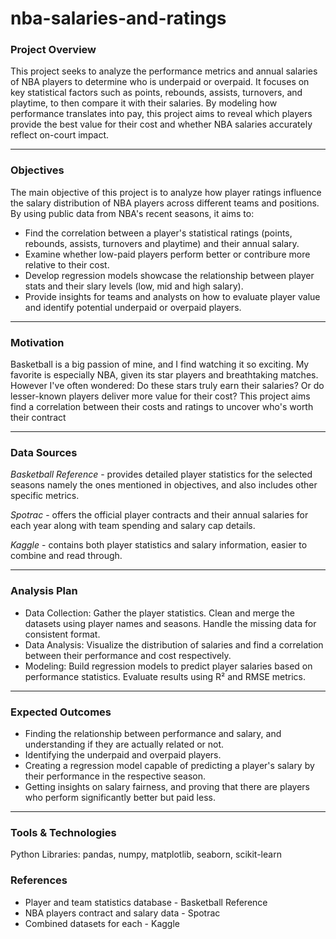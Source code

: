 # nba-salaries-and-ratings

### Project Overview

This project seeks to analyze the performance metrics and annual salaries of NBA players to determine who is underpaid or overpaid. It focuses on key statistical factors such as points, rebounds, assists, turnovers, and playtime, to then compare it with their salaries. By modeling how performance translates into pay, this project aims to reveal which players provide the best value for their cost and whether NBA salaries accurately reflect on-court impact.

---

### Objectives

The main objective of this project is to analyze how player ratings influence the salary distribution of NBA players across different teams and positions. By using public data from NBA's recent seasons, it aims to:

- Find the correlation between a player's statistical ratings (points, rebounds, assists, turnovers and playtime) and their annual salary.
- Examine whether low-paid players perform better or contribure more relative to their cost.
- Develop regression models showcase the relationship between player stats and their slary levels (low, mid and high salary).
- Provide insights for teams and analysts on how to evaluate player value and identify potential underpaid or overpaid players.

---

### Motivation

Basketball is a big passion of mine, and I find watching it so exciting. My favorite is especially NBA, given its star players and breathtaking matches. However I've often wondered: Do these stars truly earn their salaries? Or do lesser-known players deliver more value for their cost? This project aims find a correlation between their costs and ratings to uncover who's worth their contract

---

### Data Sources

*Basketball Reference* - provides detailed player statistics for the selected seasons namely the ones mentioned in objectives, and also includes other specific metrics.

*Spotrac* - offers the official player contracts and their annual salaries for each year along with team spending and salary cap details.

*Kaggle* - contains both player statistics and salary information, easier to combine and read through.

---

### Analysis Plan

- Data Collection: Gather the player statistics. Clean and merge the datasets using player names and seasons. Handle the missing data for consistent format.
- Data Analysis: Visualize the distribution of salaries and find a correlation between their performance and cost respectively.
- Modeling: Build regression models to predict player salaries based on performance statistics. Evaluate results using R² and RMSE metrics.

---

### Expected Outcomes

- Finding the relationship between performance and salary, and understanding if they are actually related or not.
- Identifying the underpaid and overpaid players.
- Creating a regression model capable of predicting a player's salary by their performance in the respective season.
- Getting insights on salary fairness, and proving that there are players who perform significantly better but paid less.

---

### Tools & Technologies

Python Libraries: pandas, numpy, matplotlib, seaborn, scikit-learn

### References

- Player and team statistics database - Basketball Reference
- NBA players contract and salary data - Spotrac
- Combined datasets for each - Kaggle
